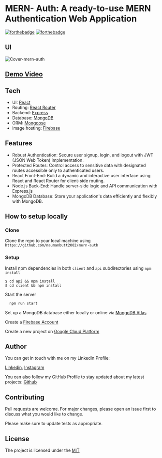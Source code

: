 # MERN- Auth: A ready-to-use MERN Authentication Web Application

[![forthebadge](https://svgshare.com/i/fcr.svg)](https://forthebadge.com) [![forthebadge](https://forthebadge.com/images/badges/built-with-love.svg)](https://forthebadge.com)

## UI
![Cover-mern-auth](https://github.com/naumanbutt2002/mern-auth/assets/86490074/ee8b0f35-0a4e-4d97-b679-ae81107f898f)

## [Demo Video](https://www.youtube.com/watch?v=bSI8jMrHJGU)

## Tech

- UI: <a href="https://github.com/facebook/react">React</a>
- Routing: <a href="https://github.com/ReactTraining/react-router">React Router</a>
- Backend: <a href="https://github.com/expressjs/express">Express</a>
- Database: <a href="https://github.com/mongodb/mongo">MongoDB</a>
- ORM: <a href="https://github.com/Automattic/mongoose">Mongoose</a>
- Image hosting: <a href="https://firebase.google.com/">Firebase</a>

## Features
- Robust Authentication: Secure user signup, login, and logout with JWT (JSON Web Token) implementation.
- Protected Routes: Control access to sensitive data with designated routes accessible only to authenticated users.
- React Front-End: Build a dynamic and interactive user interface using React and React Router for client-side routing.
- Node.js Back-End: Handle server-side logic and API communication with Express.js
- MongoDB Database: Store your application's data efficiently and flexibly with MongoDB.

## How to setup locally

### Clone

Clone the repo to your local machine using `https://github.com/naumanbutt2002/mern-auth`

### Setup

Install npm dependencies in both `client` and `api` subdirectories using `npm install`

```shell
$ cd api && npm install
$ cd client && npm install
```
Start the server

```bash
  npm run start
```
Set up a MongoDB database either locally or online via <a href='https://www.mongodb.com/cloud/atlas'>MongoDB Atlas</a>

Create a <a href="https://firebase.google.com/">Firebase Account</a>

Create a new project on <a href='https://console.cloud.google.com'>Google Cloud Platform</a>

## Author
You can get in touch with me on my LinkedIn Profile:

[Linkedin](https://www.linkedin.com/in/muhammad-nauman-3746b718a//), [Instagram](https://www.instagram.com/naumanbutt2002/)

You can also follow my GitHub Profile to stay updated about my latest projects: [Github](https://github.com/naumanbutt2002)


## Contributing

Pull requests are welcome. For major changes, please open an issue first
to discuss what you would like to change.

Please make sure to update tests as appropriate.


## License

The project is licensed under the [MIT](https://choosealicense.com/licenses/mit/)

